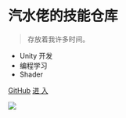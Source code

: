 # 汽水佬的技能仓库

> 存放着我许多时间。

* Unity 开发
* 编程学习
* Shader

[GitHub](https://github.com/onionkingdom/)
[进 入](#)


![](https://bing.ioliu.cn/v1/rand?w=1920,h=1080/bg.png)
